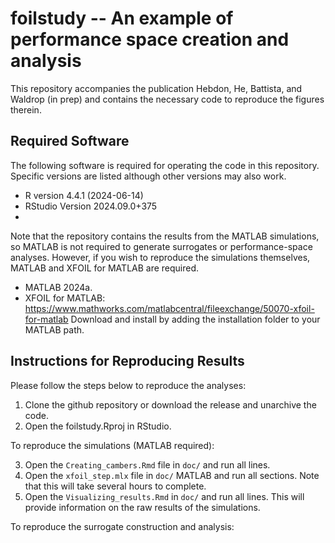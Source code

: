 # foilstudy -- An example of performance space creation and analysis

This repository accompanies the publication Hebdon, He, Battista, and Waldrop (in prep) 
and contains the necessary code to reproduce the figures therein. 

## Required Software

The following software is required for operating the code in this repository. Specific versions
are listed although other versions may also work. 

 - R version 4.4.1 (2024-06-14)
 - RStudio Version 2024.09.0+375
 - 

Note that the repository contains the results from the MATLAB simulations, so MATLAB is not required 
to generate surrogates or performance-space analyses. However, if you wish to reproduce the simulations 
themselves, MATLAB and XFOIL for MATLAB are required. 

 - MATLAB 2024a. 
 - XFOIL for MATLAB: https://www.mathworks.com/matlabcentral/fileexchange/50070-xfoil-for-matlab
Download and install by adding the installation folder to your MATLAB path. 

## Instructions for Reproducing Results

Please follow the steps below to reproduce the analyses:

 1. Clone the github repository or download the release and unarchive the code.
 2. Open the foilstudy.Rproj in RStudio. 

To reproduce the simulations (MATLAB required): 

 3. Open the `Creating_cambers.Rmd` file in `doc/` and run all lines. 
 4. Open the `xfoil_step.mlx` file in `doc/` MATLAB and run all sections. Note that this will take several hours to complete.
 5. Open the `Visualizing_results.Rmd` in `doc/` and run all lines. This will provide information on the raw results of the simulations.
 
To reproduce the surrogate construction and analysis: 



